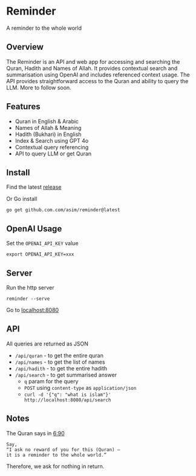 # Reminder

A reminder to the whole world

## Overview

The Reminder is an API and web app for accessing and searching the Quran, Hadith and Names of Allah. It provides contextual search and summarisation using 
OpenAI and includes referenced context usage. The API provides straightforward access to the Quran and ability to query the LLM. More to follow soon.

## Features

- Quran in English & Arabic
- Names of Allah & Meaning
- Hadith (Bukhari) in English
- Index & Search using GPT 4o
- Contextual query referencing
- API to query LLM or get Quran

## Install

Find the latest [release](https://github.com/asim/reminder/releases/latest)

Or Go install

```
go get github.com.com/asim/reminder@latest
```

## OpenAI Usage

Set the `OPENAI_API_KEY` value

```
export OPENAI_API_KEY=xxx
```

## Server

Run the http server 

```
reminder --serve
```

Go to [localhost:8080](https://localhost:8080)

## API

All queries are returned as JSON

- `/api/quran` - to get the entire quran
- `/api/names` - to get the list of names
- `/api/hadith` - to get the entire hadith
- `/api/search` - to get summarised answer
  * `q` param for the query
  * `POST` using `content-type` as `application/json`
  * `curl -d '{"q": "what is islam"}' http://localhost:8080/api/search`


## Notes

The Quran says in [6:90](https://quran.com/6:90)

```
Say,
“I ask no reward of you for this (Quran) —
it is a reminder to the whole world.”
```

Therefore, we ask for nothing in return. 
